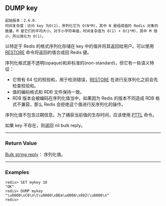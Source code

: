 ## DUMP key

    起始版本：2.6.0.
    时间复杂度：访问 key 为O(1)，序列化它为 O(N*M)，其中 N 是组成值的 Redis 对象的数量，M 是它们的平均大小。对于小字符串值，时间复杂度为 O(1) + O(1*M)，其中 M 很小，所以简化为 O(1)。

以特定于 Redis 的格式序列化存储在 key 中的值并将其返回给用户。可以使用 [RESTORE](RESTORE.md) 命令将返回的值合成回 Redis 键。

序列化格式是不透明(opaque)和非标准的(non-standard)，但它有一些语义特征：
- 它带有 64 位的校验和，用于检测错误，[RESTORE](RESTORE.md) 在进行反序列化之前会先检查校验和。
- 值的编码格式和 RDB 文件保持一致。
- RDB 版本会被编码在序列化值当中，如果因为 Redis 的版本不同造成 RDB 格式不兼容，那么 Redis 会拒绝这个值进行反序列化的操作。

序列化值不包含过期信息。为了捕获当前值的生存时间，应该使用 [PTTL](PTTL.md) 命令。

如果 key 不存在，则返回 nil bulk reply。

---

### Return Value

[Bulk string reply](../topics/protocol.md#resp-bulk-strings)： 序列化值。

---

### Examples

```
redis> SET mykey 10
"OK"
redis> DUMP mykey
"\u0000\xC0\n\t\u0000\xBEm\u0006\x89Z(\u0000\n"
redis> 
```